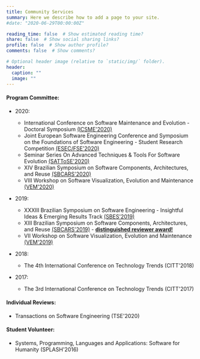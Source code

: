 ```yaml
---
title: Community Services
summary: Here we describe how to add a page to your site.
#date: "2020-06-29T00:00:00Z"

reading_time: false  # Show estimated reading time?
share: false  # Show social sharing links?
profile: false  # Show author profile?
comments: false  # Show comments?

# Optional header image (relative to `static/img/` folder).
header:
  caption: ""
  image: ""
---
```



#### Program Committee:
- 2020:
  - International Conference on Software Maintenance and Evolution - Doctoral Symposium [(ICSME'2020)](https://icsme2020.github.io/ProgramCommittee.html)
  - Joint European Software Engineering Conference and Symposium on the Foundations of Software Engineering - Student Research Competition [(ESEC/FSE'2020)](https://2020.esec-fse.org/track/esecfse-2020-student-research-competition)
  - Seminar Series On Advanced Techniques & Tools For Software Evolution [(SATToSE'2020)](http://sattose.org/2020)
  - XIV Brazilian Symposium on Software Components, Architectures, and Reuse [(SBCARS'2020)](http://cbsoft2020.imd.ufrn.br/sbcars.php)
  - VIII Workshop on Software Visualization, Evolution and Maintenance [(VEM'2020)](https://vem2020.github.io/vem2020/index.html)

- 2019:
  - XXXIII Brazilian Symposium on Software Engineering - Insightful Ideas & Emerging Results Track [(SBES'2019)](https://cbsoft2019.ufba.br/#/sbesInsightfulideastrack)
  - XIII Brazilian Symposium on Software Components, Architectures, and Reuse [(SBCARS'2019)](https://cbsoft2019.ufba.br/#/sbcars) - [**distinguished reviewer award!**](reviewer-sbcards.jpg)
  - VII Workshop on Software Visualization, Evolution and Maintenance [(VEM'2019)](https://vem2019.github.io/committee.html)

- 2018:
  - The 4th International Conference on Technology Trends (CITT'2018)

- 2017:
  - The 3rd International Conference on Technology Trends (CITT'2017)


#### Individual Reviews:
- Transactions on Software Engineering (TSE'2020)


#### Student Volunteer:
- Systems, Programming, Languages and Applications: Software for Humanity (SPLASH'2016)
